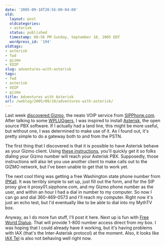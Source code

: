 ```yaml
---
date: '2005-09-18T20:56:00-04:00'
old:
  layout: post
  oldcategories:
  - asterisk
  status: published
  timestamp: 08:56 PM Sunday, September 18, 2005 EDT
  wordpress_id: '194'
oldtags:
- asterisk
- fwd
- gizmo
- VOIP
slug: adventures-with-asterisk
tags:
- fwd
- asterisk
- VOIP
- gizmo
title: Adventures with Asterisk
url: /weblog/2005/09/18/adventures-with-asterisk/
---
```


Last week [discovered Gizmo](/weblog/computer/gizmo.xml), the neato VOIP
service from [SIPPhone.com](http://www.sipphone.com/).  After talking to
some [WPLUGgers](http://www.wplug.org/), I was inspired to install
[Asterisk](http://www.asterisk.org/), the open source PBX software.
If I actually had a land line, this might be more useful, but without one, I was
determined to make use of it.  As I found out, it's pretty simple to do a gateway both
to and from the PSTN.

The first thing that I discovered is that it is possible to have Asterisk behave
as your Gizmo client.  Using [these instructions](http://www.voip-info.org/tiki-index.php?page=Asterisk%20settings%20Gizmo), you'll quickly get it so folks dialing your Gizmo number will
reach your Asterisk PBX.  Supposedly, those instructions will also let you use
another client to make calls out to the GIZMO network, but I've been unable to
get that to work yet.

The next cool thing was getting a free Washington state phone number from [IPKall](http://www.ipkall.com/).
It was terribly simple to set up, just fill out the form, and for the SIP proxy give it proxy01.sipphone.com,
and my Gizmo phone number as the user, and within an hour I had a dial in number to my computer.
So now I can go and dial 360-469-0573 and I'll reach my computer.  Right now it's just an echo
test, but I'd eventually like to be able to dial into my MythTV box.

Anyway, as I do more fun stuff, I'll post it here.  Next up is fun
with [Free World Dialup](http://www.fwd.pulver.com/).  That will provide 1-800 number access direct from my box.  I was hoping
that I could already have it working, but it's having problems with IAX (that's the Inter-Asterisk
protocol) at the moment.  Also, it looks like [IAX Tel](http://www.iaxtel.com/) is
also not behaving well right now.